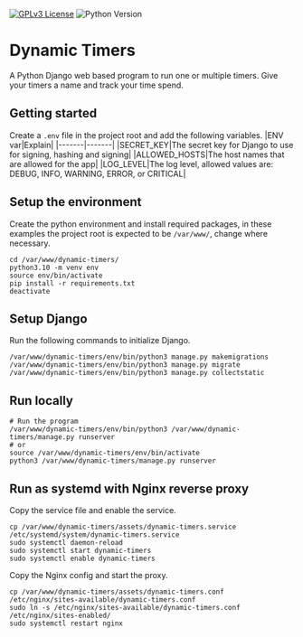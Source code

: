 [![GPLv3 License](https://img.shields.io/badge/License-GPL%20v3-yellow.svg)](https://opensource.org/licenses/)
![Python Version](https://img.shields.io/badge/python-3.10%2B-blue?logo=python&logoColor=white)

# Dynamic Timers
A Python Django web based program to run one or multiple timers. Give your timers a name and track your time spend.

## Getting started
Create a `.env` file in the project root and add the following variables.
|ENV var|Explain|
|-------|-------|
|SECRET_KEY|The secret key for Django to use for signing, hashing and signing|
|ALLOWED_HOSTS|The host names that are allowed for the app|
|LOG_LEVEL|The log level, allowed values are: DEBUG, INFO, WARNING, ERROR, or CRITICAL|


## Setup the environment
Create the python environment and install required packages, in these examples the project root is expected to be `/var/www/`, change where necessary.
```
cd /var/www/dynamic-timers/
python3.10 -m venv env
source env/bin/activate
pip install -r requirements.txt
deactivate
```


## Setup Django
Run the following commands to initialize Django.
```
/var/www/dynamic-timers/env/bin/python3 manage.py makemigrations
/var/www/dynamic-timers/env/bin/python3 manage.py migrate
/var/www/dynamic-timers/env/bin/python3 manage.py collectstatic
```

## Run locally
```
# Run the program
/var/www/dynamic-timers/env/bin/python3 /var/www/dynamic-timers/manage.py runserver
# or
source /var/www/dynamic-timers/env/bin/activate
python3 /var/www/dynamic-timers/manage.py runserver
```

## Run as systemd with Nginx reverse proxy
Copy the service file and enable the service.
```
cp /var/www/dynamic-timers/assets/dynamic-timers.service /etc/systemd/system/dynamic-timers.service
sudo systemctl daemon-reload
sudo systemctl start dynamic-timers
sudo systemctl enable dynamic-timers
```

Copy the Nginx config and start the proxy.
```
cp /var/www/dynamic-timers/assets/dynamic-timers.conf /etc/nginx/sites-available/dynamic-timers.conf
sudo ln -s /etc/nginx/sites-available/dynamic-timers.conf /etc/nginx/sites-enabled/
sudo systemctl restart nginx
```
